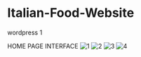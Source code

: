 # Italian-Food-Website
wordpress 1

HOME PAGE INTERFACE
![1](https://user-images.githubusercontent.com/93367606/142025410-995a0d16-a649-4790-b070-74c5f27256b6.PNG) 
![2](https://user-images.githubusercontent.com/93367606/142025448-2886a428-b604-4372-8dfa-495652a1b77e.PNG)
![3](https://user-images.githubusercontent.com/93367606/142025473-ad601363-9494-431a-961b-5e08a1c77791.PNG)
![4](https://user-images.githubusercontent.com/93367606/142025491-c2bd96d3-1f9b-4c6b-b362-cd130e678704.PNG)
